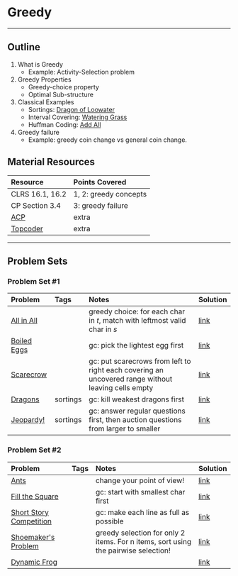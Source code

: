 # Greedy
---
## Outline
1. What is Greedy
    - Example: Activity-Selection problem
2. Greedy Properties
    - Greedy-choice property
    - Optimal Sub-structure
3. Classical Examples
    - Sortings: [Dragon of Loowater](https://uva.onlinejudge.org/index.php?option=com_onlinejudge&Itemid=8&page=show_problem&problem=2267)
    - Interval Covering: [Watering Grass](https://uva.onlinejudge.org/index.php?option=com_onlinejudge&Itemid=8&page=show_problem&problem=1323)
    - Huffman Coding: [Add All](https://uva.onlinejudge.org/index.php?option=onlinejudge&page=show_problem&problem=1895)
4. Greedy failure
    - Example: greedy coin change vs general coin change.

## Material Resources
| Resource                  | Points Covered                  |
|:------------------------- |:--------------------------------|
| CLRS 16.1, 16.2 | 1, 2: greedy concepts |
| CP Section 3.4 | 3: greedy failure |
| [ACP](https://www.youtube.com/watch?v=iXxP_liQklk&list=PLPt2dINI2MIbJYBTHmRuZuGLIP5PnkzMH) | extra |
| [Topcoder](https://www.topcoder.com/community/data-science/data-science-tutorials/greedy-is-good/) | extra |
---
## Problem Sets

### Problem Set #1

| Problem        | Tags          | Notes  | Solution |
|:------------- |:-------------|:-----|:--------|
| [All in All](https://uva.onlinejudge.org/index.php?option=com_onlinejudge&Itemid=8&page=show_problem&problem=1281) | | greedy choice: for each char in _t_, match with leftmost valid char in _s_ | [link](https://github.com/AhmadElsagheer/UVa-Solutions/blob/master/v103/AllInAll_UVa10340.java) |
|[Boiled Eggs](https://uva.onlinejudge.org/index.php?option=com_onlinejudge&Itemid=8&page=show_problem&problem=3051)|| gc: pick the lightest egg first |[link](https://github.com/AhmadElsagheer/UVa-Solutions/blob/master/v119/BoiledEggs_UVa11900.java)|
| [Scarecrow](https://uva.onlinejudge.org/index.php?option=com_onlinejudge&Itemid=8&page=show_problem&problem=3836) | | gc: put scarecrows from left to right each covering an uncovered range without leaving cells empty | [link](https://github.com/AhmadElsagheer/UVa-Solutions/blob/master/v124/Scarecrow_UVa12405.java) |
| [Dragons](http://codeforces.com/contest/230/submission/11367857) | sortings | gc: kill weakest dragons first | [link](http://codeforces.com/contest/230/submission/11367857) |
| [Jeopardy!](http://codeforces.com/problemset/problem/413/C) | sortings | gc: answer regular questions first, then auction questions from larger to smaller | [link](http://codeforces.com/contest/413/submission/24717142) |




### Problem Set #2
| Problem        | Tags          | Notes  | Solution |
|:------------- |:-------------|:-----|:-------|
| [Ants](https://uva.onlinejudge.org/index.php?option=com_onlinejudge&Itemid=8&page=show_problem&problem=1655) | | change your point of view! | [link](https://github.com/AhmadElsagheer/UVa-Solutions/blob/master/v107/Ants_UVa10714.java) |
| [Fill the Square](https://uva.onlinejudge.org/index.php?option=com_onlinejudge&Itemid=8&page=show_problem&problem=2515) | | gc: start with smallest char first | [link](https://github.com/AhmadElsagheer/UVa-Solutions/blob/master/v115/FillTheSquare_UVa11520.java) |
| [Short Story Competition](https://uva.onlinejudge.org/index.php?option=onlinejudge&page=show_problem&problem=3926) | | gc: make each line as full as possible | [link](https://github.com/AhmadElsagheer/UVa-Solutions/blob/master/v124/ShortStoryCompetition_UVa12482.java) |
|[Shoemaker's Problem](https://uva.onlinejudge.org/index.php?option=com_onlinejudge&Itemid=8&page=show_problem&problem=967)|| greedy selection for only 2 items. For n items, sort using the pairwise selection! |[link](https://github.com/AhmadElsagheer/UVa-Solutions/blob/master/v100/ShoemakersProblem_UVa10026.java)|
| [Dynamic Frog](https://uva.onlinejudge.org/index.php?option=com_onlinejudge&Itemid=8&page=show_problem&problem=2098) | | | [link]() |
